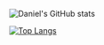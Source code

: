 ![Daniel's GitHub stats](https://github-readme-stats.vercel.app/api?username=daniel-benzion&show_icons=true&theme=dark)

[![Top Langs](https://github-readme-stats.vercel.app/api/top-langs/?username=daniel-benzion&theme=dark)](https://github.com/daniel-benzion/github-readme-stats)
